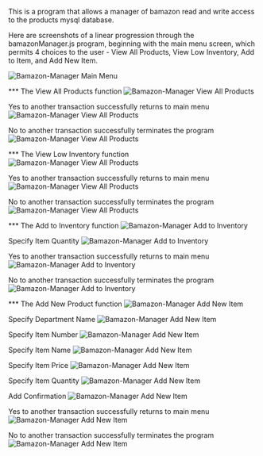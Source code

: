 This is a program that allows a manager of bamazon read and write access to the products mysql database.

Here are screenshots of a linear progression through the bamazonManager.js program, beginning with the main menu screen, 
which permits 4 choices to the user - View All Products, View Low Inventory, Add to Item, and Add New Item.

![Bamazon-Manager Main Menu](https://github.com/Eric1543/Bamazon-Manager/blob/master/Program%20Screenshots/1%20MainMenu.jpg)

*** The View All Products function
![Bamazon-Manager View All Products](https://github.com/Eric1543/Bamazon-Manager/blob/master/Program%20Screenshots/2%20View%20Products.jpg)

Yes to another transaction successfully returns to main menu
![Bamazon-Manager View All Products](https://github.com/Eric1543/Bamazon-Manager/blob/master/Program%20Screenshots/3%20View%20Products%20-%20Another%20Transaction%20-%20Y.jpg)

No to another transaction successfully terminates the program
![Bamazon-Manager View All Products](https://github.com/Eric1543/Bamazon-Manager/blob/master/Program%20Screenshots/4%20View%20Products%20-%20Another%20Transaction%20-%20N.jpg)

*** The View Low Inventory function
![Bamazon-Manager View All Products](https://github.com/Eric1543/Bamazon-Manager/blob/master/Program%20Screenshots/5%20View%20Low%20Inventory.jpg)

Yes to another transaction successfully returns to main menu
![Bamazon-Manager View All Products](https://github.com/Eric1543/Bamazon-Manager/blob/master/Program%20Screenshots/6%20View%20Low%20Inventory%20-%20Another%20Transaction%20-%20Y.jpg)

No to another transaction successfully terminates the program
![Bamazon-Manager View All Products](https://github.com/Eric1543/Bamazon-Manager/blob/master/Program%20Screenshots/7%20View%20Low%20Inventory%20-%20Another%20Transaction%20-%20N.jpg)

*** The Add to Inventory function
![Bamazon-Manager Add to Inventory](https://github.com/Eric1543/Bamazon-Manager/blob/master/Program%20Screenshots/8%20Add%20to%20Inventory%20-%20Item%20Number.jpg)

Specify Item Quantity
![Bamazon-Manager Add to Inventory](https://github.com/Eric1543/Bamazon-Manager/blob/master/Program%20Screenshots/9%20Add%20to%20Inventory%20-%20Item%20quantity.jpg)

Yes to another transaction successfully returns to main menu
![Bamazon-Manager Add to Inventory](https://github.com/Eric1543/Bamazon-Manager/blob/master/Program%20Screenshots/10%20Add%20to%20Inventory%20-%20Item%20quantity%20-%20Another%20Transaction%20-%20Y.jpg)

No to another transaction successfully terminates the program
![Bamazon-Manager Add to Inventory](https://github.com/Eric1543/Bamazon-Manager/blob/master/Program%20Screenshots/11%20Add%20to%20Inventory%20-%20Item%20quantity%20-%20Another%20Transaction%20-%20N.jpg)

*** The Add New Product function
![Bamazon-Manager Add New Item](https://github.com/Eric1543/Bamazon-Manager/blob/master/Program%20Screenshots/8%20Add%20to%20Inventory%20-%20Item%20Number.jpg)

Specify Department Name
![Bamazon-Manager Add New Item](https://github.com/Eric1543/Bamazon-Manager/blob/master/Program%20Screenshots/12%20Add%20New%20Product%20-%20Department%20Name.jpg)

Specify Item Number
![Bamazon-Manager Add New Item](https://github.com/Eric1543/Bamazon-Manager/blob/master/Program%20Screenshots/13%20Add%20New%20Product%20-%20Item%20Number.jpg)

Specify Item Name
![Bamazon-Manager Add New Item](https://github.com/Eric1543/Bamazon-Manager/blob/master/Program%20Screenshots/14%20Add%20New%20Product%20-%20Item%20Name.jpg)

Specify Item Price
![Bamazon-Manager Add New Item](https://github.com/Eric1543/Bamazon-Manager/blob/master/Program%20Screenshots/15%20Add%20New%20Product%20-%20Item%20Price.jpg)

Specify Item Quantity
![Bamazon-Manager Add New Item](https://github.com/Eric1543/Bamazon-Manager/blob/master/Program%20Screenshots/16%20Add%20New%20Product%20-%20Item%20Quantity.jpg)

Add Confirmation
![Bamazon-Manager Add New Item](https://github.com/Eric1543/Bamazon-Manager/blob/master/Program%20Screenshots/17%20Add%20New%20Product%20-%20Successful%20Add.jpg)

Yes to another transaction successfully returns to main menu
![Bamazon-Manager Add New Item](https://github.com/Eric1543/Bamazon-Manager/blob/master/Program%20Screenshots/18%20Add%20New%20Product%20-%20Successful%20Add%20-%20Another%20Transaction%20-%20Y.jpg)

No to another transaction successfully terminates the program
![Bamazon-Manager Add New Item](https://github.com/Eric1543/Bamazon-Manager/blob/master/Program%20Screenshots/19%20Add%20New%20Product%20-%20Successful%20Add%20-%20Another%20Transaction%20-%20N.jpg)
